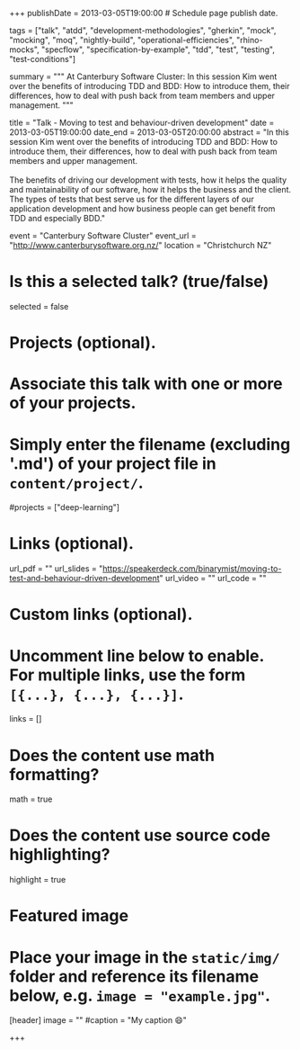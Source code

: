 +++
publishDate = 2013-03-05T19:00:00  # Schedule page publish date.

tags = ["talk", "atdd", "development-methodologies", "gherkin", "mock", "mocking", "moq", "nightly-build", "operational-efficiencies", "rhino-mocks", "specflow", "specification-by-example", "tdd", "test", "testing", "test-conditions"]

summary = """
At Canterbury Software Cluster: In this session Kim went over the benefits of introducing TDD and BDD: How to introduce them, their differences, how to deal with push back from team members and upper management.
"""

title = "Talk - Moving to test and behaviour-driven development"
date = 2013-03-05T19:00:00
date_end = 2013-03-05T20:00:00
abstract = "In this session Kim went over the benefits of introducing TDD and BDD: How to introduce them, their differences, how to deal with push back from team members and upper management.<br><br>The benefits of driving our development with tests, how it helps the quality and maintainability of our software, how it helps the business and the client. The types of tests that best serve us for the different layers of our application development and how business people can get benefit from TDD and especially BDD."

event = "Canterbury Software Cluster"
event_url = "http://www.canterburysoftware.org.nz/"
location = "Christchurch NZ"

# Is this a selected talk? (true/false)
selected = false

# Projects (optional).
#   Associate this talk with one or more of your projects.
#   Simply enter the filename (excluding '.md') of your project file in `content/project/`.
#projects = ["deep-learning"]

# Links (optional).
url_pdf = ""
url_slides = "https://speakerdeck.com/binarymist/moving-to-test-and-behaviour-driven-development"
url_video = ""
url_code = ""

# Custom links (optional).
#   Uncomment line below to enable. For multiple links, use the form `[{...}, {...}, {...}]`.
links = []

# Does the content use math formatting?
math = true

# Does the content use source code highlighting?
highlight = true

# Featured image
# Place your image in the `static/img/` folder and reference its filename below, e.g. `image = "example.jpg"`.
[header]
image = ""
#caption = "My caption :smile:"

+++

<script async class="speakerdeck-embed" data-id="1d8f9dba14714b2c9b4d11901377bbce" data-ratio="1.33333333333333" src="//speakerdeck.com/assets/embed.js"></script>
<br>


